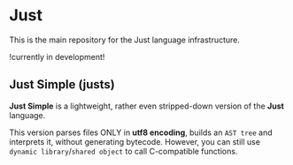 # Just

This is the main repository for the Just language infrastructure.

!currently in development!

## Just Simple (justs)

**Just Simple** is a lightweight, rather even stripped-down version of the **Just** language.

This version parses files ONLY in **utf8 encoding**, builds an `AST tree` and interprets it, without generating bytecode. However, you can still use `dynamic library`/`shared object` to call C-compatible functions. 

